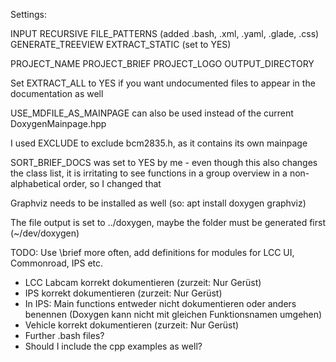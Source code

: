 Settings:

INPUT
RECURSIVE
FILE_PATTERNS (added .bash, .xml, .yaml, .glade, .css)
GENERATE_TREEVIEW
EXTRACT_STATIC (set to YES)

PROJECT_NAME
PROJECT_BRIEF
PROJECT_LOGO
OUTPUT_DIRECTORY

Set EXTRACT_ALL to YES if you want undocumented files to appear in the documentation as well

USE_MDFILE_AS_MAINPAGE can also be used instead of the current DoxygenMainpage.hpp

I used EXCLUDE to exclude bcm2835.h, as it contains its own mainpage

SORT_BRIEF_DOCS was set to YES by me - even though this also changes the class list, it is irritating to see functions in a group overview in a non-alphabetical order, so I changed that

Graphviz needs to be installed as well
(so: apt install doxygen graphviz)

The file output is set to ../doxygen, maybe the folder must be generated first (~/dev/doxygen)

TODO: Use \brief more often, add definitions for modules for LCC UI, Commonroad, IPS etc.
- LCC Labcam korrekt dokumentieren (zurzeit: Nur Gerüst)
- IPS korrekt dokumentieren (zurzeit: Nur Gerüst)
- In IPS: Main functions entweder nicht dokumentieren oder anders benennen (Doxygen kann nicht mit gleichen Funktionsnamen umgehen)
- Vehicle korrekt dokumentieren (zurzeit: Nur Gerüst)
- Further .bash files? 
- Should I include the cpp examples as well?